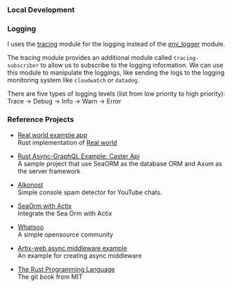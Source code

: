 ### Local Development

### Logging
I uses the [tracing](https://docs.rs/tracing/latest/tracing/index.html) module for the logging instead of the [env_logger](https://docs.rs/env_logger/latest/env_logger/) module. 

The tracing module provides an additional module called `tracing-subscriber` to allow us to subscribe to the logging information. We can use this module to manipulate the loggings, like sending the logs to the logging monitoring system like `cloudwatch` or `datadog`.

There are five types of logging levels (list from low priority to high priority):  
Trace -> Debug -> Info -> Warn -> Error

### Reference Projects
 - [Real world example app](https://github.com/TatriX/realworld-rust-rocket)  
Rust implementation of [Real world](https://github.com/gothinkster/realworld)

 - [Rust Async-GraphQL Example: Caster Api](https://github.com/bkonkle/rust-example-caster-api)  
A sample project that use SeaORM as the database ORM and Axum as the server framework

 - [Alkonost](https://github.com/Asapin/alkonost)  
Simple console spam detector for YouTube chats.

 - [SeaOrm with Actix](https://github.com/SeaQL/sea-orm/tree/master/examples/actix_example)  
Integrate the Sea Orm with Actix

 - [Whatsoo](https://github.com/Whatsoo/whatsoo)  
A simple opensource community

 - [Artix-web async middleware example](https://github.com/actix/examples/blob/344bcfce/middleware/middleware/src/read_request_body.rs)  
An example for creating async middleware

 - [The Rust Programming Language](https://web.mit.edu/rust-lang_v1.25/arch/amd64_ubuntu1404/share/doc/rust/html/book/first-edition/README.html)  
The git book from MIT
